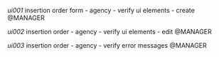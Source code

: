 *ui001* insertion order form - agency - verify ui elements - create @MANAGER

*ui002* insertion order - agency - verify ui elements - edit @MANAGER

*ui003* insertion order - agency - verify error messages @MANAGER
